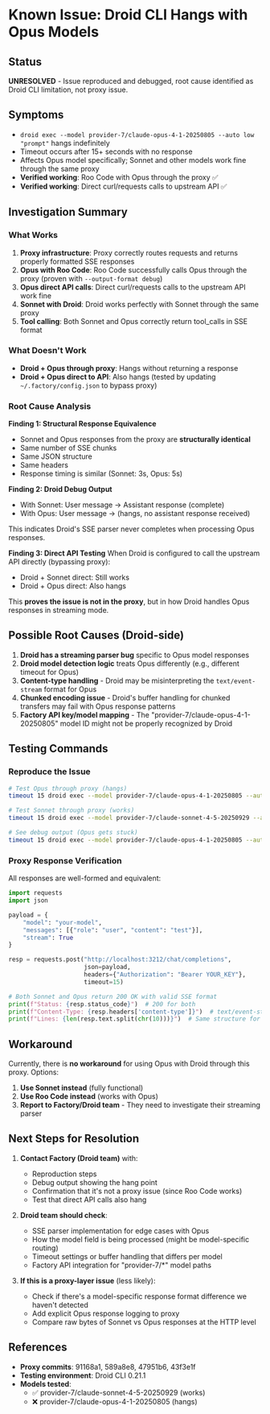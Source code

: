 # Known Issue: Droid CLI Hangs with Opus Models

## Status
**UNRESOLVED** - Issue reproduced and debugged, root cause identified as Droid CLI limitation, not proxy issue.

## Symptoms
- `droid exec --model provider-7/claude-opus-4-1-20250805 --auto low "prompt"` hangs indefinitely
- Timeout occurs after 15+ seconds with no response
- Affects Opus model specifically; Sonnet and other models work fine through the same proxy
- **Verified working**: Roo Code with Opus through the proxy ✅
- **Verified working**: Direct curl/requests calls to upstream API ✅

## Investigation Summary

### What Works
1. **Proxy infrastructure**: Proxy correctly routes requests and returns properly formatted SSE responses
2. **Opus with Roo Code**: Roo Code successfully calls Opus through the proxy (proven with `--output-format debug`)
3. **Opus direct API calls**: Direct curl/requests calls to the upstream API work fine
4. **Sonnet with Droid**: Droid works perfectly with Sonnet through the same proxy
5. **Tool calling**: Both Sonnet and Opus correctly return tool_calls in SSE format

### What Doesn't Work
- **Droid + Opus through proxy**: Hangs without returning a response
- **Droid + Opus direct to API**: Also hangs (tested by updating `~/.factory/config.json` to bypass proxy)

### Root Cause Analysis

**Finding 1: Structural Response Equivalence**
- Sonnet and Opus responses from the proxy are **structurally identical**
- Same number of SSE chunks
- Same JSON structure
- Same headers
- Response timing is similar (Sonnet: 3s, Opus: 5s)

**Finding 2: Droid Debug Output**
- With Sonnet: User message → Assistant response (complete)
- With Opus: User message → (hangs, no assistant response received)

This indicates Droid's SSE parser never completes when processing Opus responses.

**Finding 3: Direct API Testing**
When Droid is configured to call the upstream API directly (bypassing proxy):
- Droid + Sonnet direct: Still works
- Droid + Opus direct: Also hangs

This **proves the issue is not in the proxy**, but in how Droid handles Opus responses in streaming mode.

## Possible Root Causes (Droid-side)

1. **Droid has a streaming parser bug** specific to Opus model responses
2. **Droid model detection logic** treats Opus differently (e.g., different timeout for Opus)
3. **Content-type handling** - Droid may be misinterpreting the `text/event-stream` format for Opus
4. **Chunked encoding issue** - Droid's buffer handling for chunked transfers may fail with Opus response patterns
5. **Factory API key/model mapping** - The "provider-7/claude-opus-4-1-20250805" model ID might not be properly recognized by Droid

## Testing Commands

### Reproduce the Issue
```bash
# Test Opus through proxy (hangs)
timeout 15 droid exec --model provider-7/claude-opus-4-1-20250805 --auto low "test"

# Test Sonnet through proxy (works)
timeout 15 droid exec --model provider-7/claude-sonnet-4-5-20250929 --auto low "test"

# See debug output (Opus gets stuck)
timeout 15 droid exec --model provider-7/claude-opus-4-1-20250805 --auto low "test" --output-format debug
```

### Proxy Response Verification
All responses are well-formed and equivalent:
```python
import requests
import json

payload = {
    "model": "your-model",
    "messages": [{"role": "user", "content": "test"}],
    "stream": True
}

resp = requests.post("http://localhost:3212/chat/completions",
                     json=payload,
                     headers={"Authorization": "Bearer YOUR_KEY"},
                     timeout=15)

# Both Sonnet and Opus return 200 OK with valid SSE format
print(f"Status: {resp.status_code}")  # 200 for both
print(f"Content-Type: {resp.headers['content-type']}")  # text/event-stream for both
print(f"Lines: {len(resp.text.split(chr(10)))}")  # Same structure for both
```

## Workaround

Currently, there is **no workaround** for using Opus with Droid through this proxy. Options:

1. **Use Sonnet instead** (fully functional)
2. **Use Roo Code instead** (works with Opus)
3. **Report to Factory/Droid team** - They need to investigate their streaming parser

## Next Steps for Resolution

1. **Contact Factory (Droid team)** with:
   - Reproduction steps
   - Debug output showing the hang point
   - Confirmation that it's not a proxy issue (since Roo Code works)
   - Test that direct API calls also hang

2. **Droid team should check**:
   - SSE parser implementation for edge cases with Opus
   - How the model field is being processed (might be model-specific routing)
   - Timeout settings or buffer handling that differs per model
   - Factory API integration for "provider-7/*" model paths

3. **If this is a proxy-layer issue** (less likely):
   - Check if there's a model-specific response format difference we haven't detected
   - Add explicit Opus response logging to proxy
   - Compare raw bytes of Sonnet vs Opus responses at the HTTP level

## References

- **Proxy commits**: 91168a1, 589a8e8, 47951b6, 43f3e1f
- **Testing environment**: Droid CLI 0.21.1
- **Models tested**:
  - ✅ provider-7/claude-sonnet-4-5-20250929 (works)
  - ❌ provider-7/claude-opus-4-1-20250805 (hangs)
